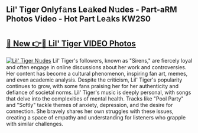 ## Lil' Tiger Onlyf𝚊ns Le𝚊ked N𝚞des - Part-aRM Photos Video - Hot Part Le𝚊ks KW2S0

# <h2><a href="http://ab90565.deff.icu/?id=Lil%27+Tiger">🔗 New 👉🔴 Lil' Tiger VIDEO Photos</a></h2>

[![Lil' Tiger N𝚞des](https://i.imgur.com/rIISA9y.gif)](http://ab90565.deff.icu/?id=Lil%27+Tiger)
Lil' Tiger's followers, known as "Sirens," are fiercely loyal and often engage in online discussions about her work and controversies. Her content has become a cultural phenomenon, inspiring fan art, memes, and even academic analysis. Despite the criticism, Lil' Tiger's popularity continues to grow, with some fans praising her for her authenticity and defiance of societal norms. Lil' Tiger's music is deeply personal, with songs that delve into the complexities of mental health. Tracks like "Pool Party" and "Softly" tackle themes of anxiety, depression, and the desire for connection. She bravely shares her own struggles with these issues, creating a space of empathy and understanding for listeners who grapple with similar challenges.
